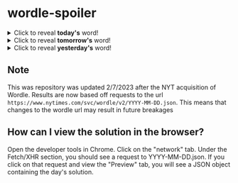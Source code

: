 # wordle-spoiler

<details>
  <summary>Click to reveal <b>today's</b> word!</summary>
  <br>
  <b> untie </b>
</details>

<details>
  <summary>Click to reveal <b>tomorrow's</b> word!</summary>
  <br>
  <b> guano </b>
</details>

<details>
  <summary>Click to reveal <b>yesterday's</b> word!</summary>
  <br>
  <b> voter </b>
</details>

## Note
This was repository was updated 2/7/2023 after the NYT acquisition of Wordle. Results are now based off requests to the url `https://www.nytimes.com/svc/wordle/v2/YYYY-MM-DD.json`. This means that changes to the wordle url may result in future breakages

## How can I view the solution in the browser?
Open the developer tools in Chrome. Click on the "network" tab. Under the Fetch/XHR section, you should see a request to YYYY-MM-DD.json. If you click on that request and view the "Preview" tab, you will see a JSON object containing the day's solution.